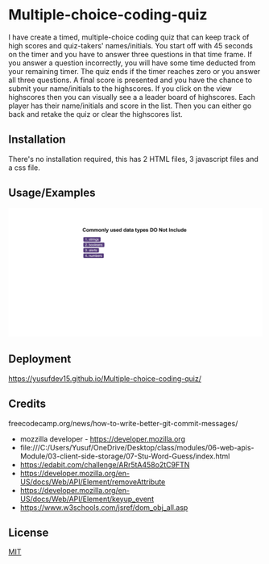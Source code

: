# Multiple-choice-coding-quiz
I have create a timed, multiple-choice coding quiz that can keep track of high scores and quiz-takers' names/initials. You start off with 45 seconds on the timer and you have to answer three questions in that time frame. If you answer a question incorrectly, you will have some time deducted from your remaining timer. The quiz ends if the timer reaches zero or you answer all three questions. A final score is presented and you have the chance to submit your name/initials to the highscores. If you click on the view highscores then you can visually see a a leader board of highscores. Each player has their name/initials and score in the list. Then you can either go back and retake the quiz or clear the highscores list.




## Installation

There's no installation required, this has 2 HTML files, 3 javascript files and a css file.

    
## Usage/Examples

![alt text](./assets/images/screencapture-file-C-Users-Yusuf-OneDrive-Desktop-class-Challenges-Multiple-choice-coding-quiz-index-html-2023-11-07-22_55_52.png)




## Deployment

https://yusufdev15.github.io/Multiple-choice-coding-quiz/


## Credits

freecodecamp.org/news/how-to-write-better-git-commit-messages/
- mozzilla developer - https://developer.mozilla.org
- file:///C:/Users/Yusuf/OneDrive/Desktop/class/modules/06-web-apis-Module/03-client-side-storage/07-Stu-Word-Guess/index.html
- https://edabit.com/challenge/ARr5tA458o2tC9FTN
- https://developer.mozilla.org/en-US/docs/Web/API/Element/removeAttribute
- https://developer.mozilla.org/en-US/docs/Web/API/Element/keyup_event
- https://www.w3schools.com/jsref/dom_obj_all.asp
## License

[MIT](https://choosealicense.com/licenses/mit/)

